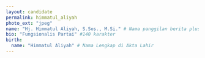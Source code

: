 ```yaml
---
layout: candidate
permalink: himmatul_aliyah
photo_ext: "jpeg"
name: "Hj. Himmatul Aliyah, S.Sos., M.Si." # Nama panggilan berita plus Gelar
bio: "Fungsionalis Partai" #140 karakter
birth:
  name: "Himmatul Aliyah" # Nama Lengkap di Akta Lahir
---
```

